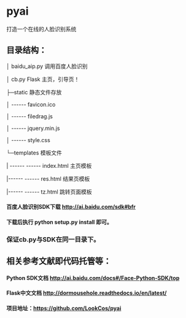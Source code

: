 # pyai
打造一个在线的人脸识别系统

## 目录结构：

│  baidu_aip.py 调用百度人脸识别

│  cb.py Flask 主页，引导页！

├─static  静态文件存放

│ ------     favicon.ico 

│ ------      filedrag.js 

│ ------     jquery.min.js

│ ------      style.css 

└─templates 模板文件

| ------ ------   index.html  主页模板

|------ ------     res.html  结果页模板

|------ ------     tz.html   跳转页面模板

#### 百度人脸识别SDK下载  http://ai.baidu.com/sdk#bfr  
#### 下载后执行 python setup.py install 即可。 
### 保证cb.py与SDK在同一目录下。

## 相关参考文献即代码托管等：
#### Python SDK文档  http://ai.baidu.com/docs#/Face-Python-SDK/top

#### Flask中文文档  http://dormousehole.readthedocs.io/en/latest/ 

#### 项目地址：https://github.com/LookCos/pyai 
